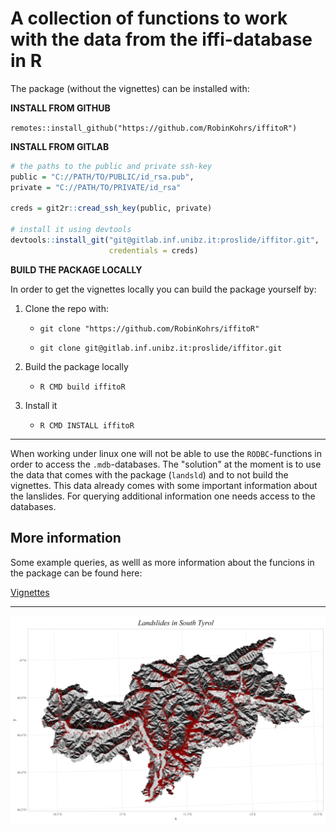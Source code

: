 # A collection of functions to work with the data from the iffi-database in R 

The package (without the vignettes) can be installed with:

**INSTALL FROM GITHUB**

`remotes::install_github("https://github.com/RobinKohrs/iffitoR")`

**INSTALL FROM GITLAB**

```r
# the paths to the public and private ssh-key
public = "C://PATH/TO/PUBLIC/id_rsa.pub",
private = "C://PATH/TO/PRIVATE/id_rsa"

creds = git2r::cread_ssh_key(public, private)

# install it using devtools
devtools::install_git("git@gitlab.inf.unibz.it:proslide/iffitor.git",
                      credentials = creds)
```

**BUILD THE PACKAGE LOCALLY**

In order to get the vignettes locally you can build the package yourself by:

1. Clone the repo with:

    *  `git clone "https://github.com/RobinKohrs/iffitoR"`
  
  
    *  `git clone git@gitlab.inf.unibz.it:proslide/iffitor.git`

2. Build the package locally

    * `R CMD build iffitoR`
  
3. Install it

    * `R CMD INSTALL iffitoR`
    
****

When working under linux one will not be able to use the `RODBC`-functions in order to access the `.mdb`-databases. The "solution" at the moment is to use the data that comes with the package (`landsld`) and to not build the vignettes. This data already comes with some important information about the lanslides. For querying additional information one needs access to the databases.

## More information

Some example queries, as welll as more information about the funcions in the package can be found here:

[Vignettes](https://mathrk.github.io/iffitoR/docs/index.html)

***

![](man/figures/landslides_in_st_new_data.png)
